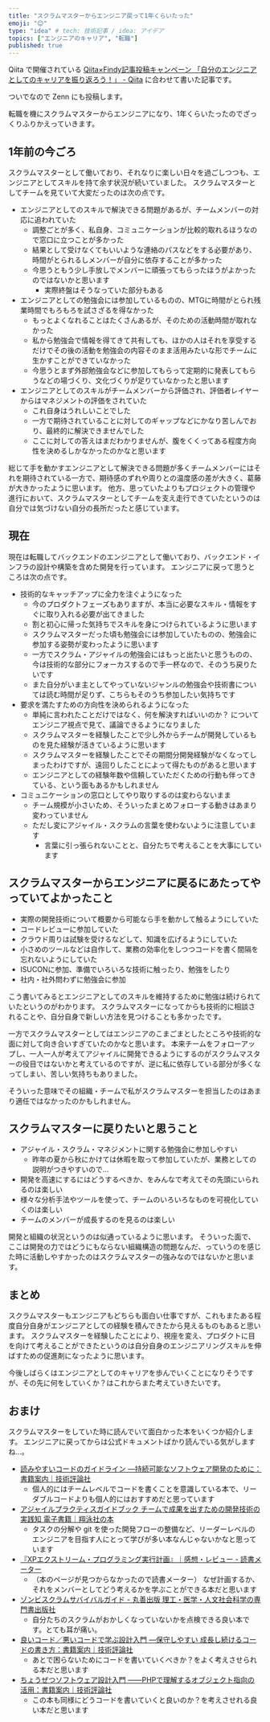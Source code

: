 ```yaml
---
title: "スクラムマスターからエンジニア戻って1年くらいたった"
emoji: "😊"
type: "idea" # tech: 技術記事 / idea: アイデア
topics: ["エンジニアのキャリア", "転職"]
published: true
---
```


Qiita で開催されている [Qiita×Findy記事投稿キャンペーン 「自分のエンジニアとしてのキャリアを振り返ろう！」 - Qiita](https://qiita.com/official-events/72b44470c9c08f6f080b) に合わせて書いた記事です。

ついでなので Zenn にも投稿します。

転職を機にスクラムマスターからエンジニアになり、1年くらいたったのでざっくりふりかえっていきます。

## 1年前の今ごろ

スクラムマスターとして働いており、それなりに楽しい日々を過ごしつつも、エンジニアとしてスキルを持て余す状況が続いていました。
スクラムマスターとしてチームを見ていて大変だったのは次の点です。

- エンジニアとしてのスキルで解決できる問題があるが、チームメンバーの対応に追われていた
    - 調整ごとが多く、私自身、コミュニケーションが比較的取れるほうなので窓口に立つことが多かった
    - 結果として受けなくてもいいような連絡のパスなどをする必要があり、時間がとられるしメンバーが自分に依存することが多かった
    - 今思うともう少し手放しでメンバーに頑張ってもらったほうがよかったのではないかと思います
        - 実際終盤はそうなっていた部分もある
- エンジニアとしての勉強会には参加しているものの、MTGに時間がとられ残業時間でもろもろを試さざるを得なかった
    - もっとよくなれることはたくさんあるが、そのための活動時間が取れなかった
    - 私から勉強会で情報を得てきて共有しても、ほかの人はそれを享受するだけでその後の活動を勉強会の内容そのまま活用みたいな形でチームに生かすことができていなかった
    - 今思うとまず外部勉強会などに参加してもらって定期的に発表してもらうなどの場づくり、文化づくりが足りていなかったと思います
- エンジニアとしてのスキルがチームメンバーから評価され、評価者レイヤーからはマネジメントの評価をされていた
    - これ自身はうれしいことでした
    - 一方で期待されていることに対してのギャップなどにかなり苦しんでおり、最終的に解決できませんでした
    - ここに対しての答えはまだわかりませんが、腹をくくってある程度方向性を決めるしかなかったのかなと思います

総じて手を動かすエンジニアとして解決できる問題が多くチームメンバーにはそれを期待されている一方で、期待感のずれや周りとの温度感の差が大きく、葛藤が大きかったように思います。
他方、思っていたよりもプロジェクトの管理や進行において、スクラムマスターとしてチームを支え走行できていたというのは自分では気づけない自分の長所だったと感じています。


## 現在

現在は転職してバックエンドのエンジニアとして働いており、バックエンド・インフラの設計や構築を含めた開発を行っています。
エンジニアに戻って思うところは次の点です。

- 技術的なキャッチアップに全力を注ぐようになった
    - 今のプロダクトフェーズもありますが、本当に必要なスキル・情報をすぐに取り入れる必要が出てきました
    - 割と初心に帰った気持ちでスキルを身につけられているように思います
    - スクラムマスターだった頃も勉強会には参加していたものの、勉強会に参加する姿勢が変わったように思います
    - 一方でスクラム・アジャイルの勉強会にはもっと出たいと思うものの、今は技術的な部分にフォーカスするので手一杯なので、そのうち戻りたいです
    - また自分がいま主としてやっていないジャンルの勉強会や技術書については読む時間が足りず、こちらもそのうち参加したい気持ちです
- 要求を満たすための方向性を決められるようになった
    - 単純に言われたことだけではなく、何を解決すればいいのか？ についてエンジニア視点で見て、議論できるようになりました
    - スクラムマスターを経験したことで少し外からチームが開発しているものを見た経験が活きているように思います
    - スクラムマスターを経験したことでその期間分開発経験がなくなってしまったわけですが、遠回りしたことによって得たものがあると思います
    - エンジニアとしての経験年数や信頼していただくための行動も伴ってきている、という面もあるかもしれません
- コミュニケーションの窓口としてやり取りするのは変わらないまま
    - チーム規模が小さいため、そういったまとめフォローする動きはあまり変わっていません
    - ただし変にアジャイル・スクラムの言葉を使わないように注意しています
        - 言葉に引っ張られないことと、自分たちで考えることを大事にしています

## スクラムマスターからエンジニアに戻るにあたってやっていてよかったこと

- 実際の開発技術について概要から可能なら手を動かして触るようにしていた
- コードレビューに参加していた
- クラウド周りは試験を受けるなどして、知識を広げるようにしていた
- 小さめのツールなどは自作して、業務の効率化をしつつコードを書く間隔を忘れないようにしていた
- ISUCONに参加、準備でいろいろな技術に触ったり、勉強をしたり
- 社内・社外問わずに勉強会に参加

こう書いてみるとエンジニアとしてのスキルを維持するために勉強は続けられていたというのがわかります。
スクラムマスターになってからも技術的に相談されることや、自分自身で新しい方法を見つけることも多かったです。

一方でスクラムマスターとしてはエンジニアのこまごまとしたところや技術的な面に対して向き合いすぎていたのかなと思います。
本来チームをフォローアップし、一人一人が考えてアジャイルに開発できるようにするのがスクラムマスターの役目ではないかと考えているのですが、逆に私に依存している部分が多くなってしまい、苦しい気持ちもありました。

そういった意味でその組織・チームで私がスクラムマスターを担当したのはあまり適任ではなかったのかもしれません。

## スクラムマスターに戻りたいと思うこと

- アジャイル・スクラム・マネジメントに関する勉強会に参加しやすい
    - 昨年の夏から秋にかけては休暇を取って参加していたが、業務としての説明がつきやすいので… 
- 開発を高速にするにはどうするべきか、をみんなで考えてその先頭にいられるのは楽しい
- 様々な分析手法やツールを使って、チームのいろいろなものを可視化していくのは楽しい
- チームのメンバーが成長するのを見るのは楽しい

開発と組織の状況というのは似通っているように思います。
そういった面で、ここは開発の力ではどうにもならない組織構造の問題なんだ、っていうのを感じた時に活動しやすかったのはスクラムマスターの強みなのではないかと思います。

## まとめ

スクラムマスターもエンジニアもどちらも面白い仕事ですが、これもまたある程度自分自身がエンジニアとしての経験を積んできたから見えるものもあると思います。
スクラムマスターを経験したことにより、視座を変え、プロダクトに目を向けて考えることができたというのは自分自身のエンジニアリングスキルを伸ばすための促進剤になったように思います。

今後しばらくはエンジニアとしてのキャリアを歩んでいくことになりそうですが、その先に何をしていくか？はこれからまた考えていきたいです。


## おまけ

スクラムマスターをしていた時に読んでいて面白かった本をいくつか紹介します。
エンジニアに戻ってからは公式ドキュメントばかり読んでいる気がしますね…。

- [読みやすいコードのガイドライン ―持続可能なソフトウェア開発のために：書籍案内｜技術評論社](https://gihyo.jp/book/2022/978-4-297-13036-7)
    - 個人的にはチームレベルでコードを書くことを意識している本で、リーダブルコードよりも個人的にはおすすめだと思っています
- [アジャイルプラクティスガイドブック チームで成果を出すための開発技術の実践知 電子書籍｜翔泳社の本](https://www.shoeisha.co.jp/book/detail/9784798176826)
    - タスクの分解や git を使った開発フローの整備など、リーダーレベルのエンジニアを目指す人にとって学びが多い本なんじゃないかなと思っています
- [『XPエクストリーム・プログラミング実行計画』｜感想・レビュー - 読書メーター](https://bookmeter.com/books/7984)
    - （本のページが見つからなかったので読書メーター） なぜ計画するか、それをメンバーとしてどう考えるかを学ぶことができる本だと思います
- [ゾンビスクラムサバイバルガイド - 丸善出版 理工・医学・人文社会科学の専門書出版社](https://www.maruzen-publishing.co.jp/item/b304740.html)
    - 自分たちのスクラムがおかしくなっていないかを点検できる良い本です。とても耳が痛い。
- [良いコード／悪いコードで学ぶ設計入門 ―保守しやすい 成長し続けるコードの書き方：書籍案内｜技術評論社](https://gihyo.jp/book/2022/978-4-297-12783-1)
    - あとで困らないためにコードを書いていくべきか？をよく考えさせられる本だと思います
- [ちょうぜつソフトウェア設計入門 ――PHPで理解するオブジェクト指向の活用：書籍案内｜技術評論社](https://gihyo.jp/book/2022/978-4-297-13234-7)
    - この本も同様にどうコードを書いていくと良いのか？を考えさせれる良い本だと思います
